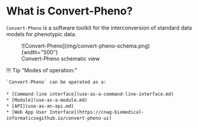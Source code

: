 # What is Convert-Pheno?

`Convert-Pheno` is a software toolkit for the interconversion of standard data models for phenotypic data.

<figure markdown>
 ![Convert-Pheno](img/convert-pheno-schema.png){width="500"}
 <figcaption>Convert-Pheno schematic view</figcaption>
</figure>

!!! Tip "Modes of operation:"

    `Convert-Pheno` can be operated as a:

    * [Command-line interface](use-as-a-command-line-interface.md) 
    * [Module](use-as-a-module.md)
    * [API](use-as-an-api.md)
    * [Web App User Interface](https://cnag-biomedical-informaticsegithub.io/convert-pheno-ui)
